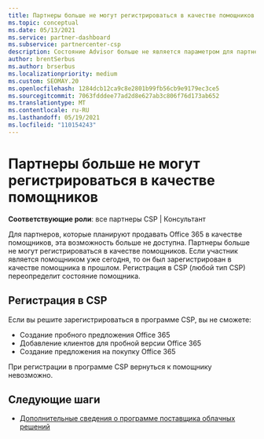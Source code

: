 ```yaml
---
title: Партнеры больше не могут регистрироваться в качестве помощников
ms.topic: conceptual
ms.date: 05/13/2021
ms.service: partner-dashboard
ms.subservice: partnercenter-csp
description: Состояние Advisor больше не является параметром для партнеров CSP.
author: brentSerbus
ms.author: brserbus
ms.localizationpriority: medium
ms.custom: SEOMAY.20
ms.openlocfilehash: 1284dcb12ca9c8e2801b99fb56cb9e9179ec3ce5
ms.sourcegitcommit: 7063fdddee77ad2d8e627ab3c806f76d173ab652
ms.translationtype: MT
ms.contentlocale: ru-RU
ms.lasthandoff: 05/19/2021
ms.locfileid: "110154243"
---
```

# <a name="partners-can-no-longer-enroll-as-advisors"></a>Партнеры больше не могут регистрироваться в качестве помощников 

**Соответствующие роли**: все партнеры CSP | Консультант

Для партнеров, которые планируют продавать Office 365 в качестве помощников, эта возможность больше не доступна. Партнеры больше не могут регистрироваться в качестве помощников. Если участник является помощником уже сегодня, то он был зарегистрирован в качестве помощника в прошлом.
Регистрация в CSP (любой тип CSP) переопределит состояние помощника.

## <a name="enrolling-in-csp"></a>Регистрация в CSP

Если вы решите зарегистрироваться в программе CSP, вы не сможете:

- Создание пробного предложения Office 365
- Добавление клиентов для пробной версии Office 365
- Создание предложения на покупку Office 365

При регистрации в программе CSP вернуться к помощнику невозможно.

## <a name="next-steps"></a>Следующие шаги

- [Дополнительные сведения о программе поставщика облачных решений](csp-overview.md)

